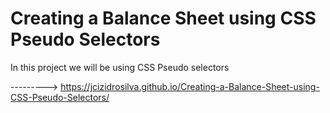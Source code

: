# Creating a Balance Sheet using CSS Pseudo Selectors
 In this project we will be using CSS Pseudo selectors
 
 ---------> https://jcizidrosilva.github.io/Creating-a-Balance-Sheet-using-CSS-Pseudo-Selectors/
